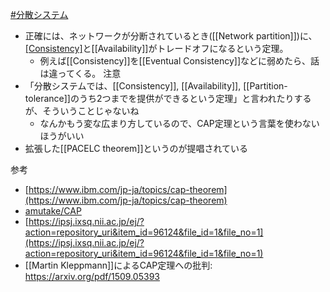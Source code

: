 [#分散システム](分散システム.md)
- 正確には、ネットワークが分断されているとき([[Network partition]])に、[[Consistency]](=[[Linearizability]])と[[Availability]]がトレードオフになるという定理。
	- 例えば[[Consistency]]を[[Eventual Consistency]]などに弱めたら、話は違ってくる。
注意
- 「分散システムでは、[[Consistency]], [[Availability]], [[Partition-tolerance]]のうち2つまでを提供ができるという定理」と言われたりするが、そういうことじゃないね
	- なんかもう変な広まり方しているので、CAP定理という言葉を使わないほうがいい
- 拡張した[[PACELC theorem]]というのが提唱されている

参考
- [https://www.ibm.com/jp-ja/topics/cap-theorem](https://www.ibm.com/jp-ja/topics/cap-theorem)
- [amutake/CAP](https://scrapbox.io/amutake/CAP)
- [https://ipsj.ixsq.nii.ac.jp/ej/?action=repository_uri&item_id=96124&file_id=1&file_no=1](https://ipsj.ixsq.nii.ac.jp/ej/?action=repository_uri&item_id=96124&file_id=1&file_no=1)
- [[Martin Kleppmann]]によるCAP定理への批判: https://arxiv.org/pdf/1509.05393